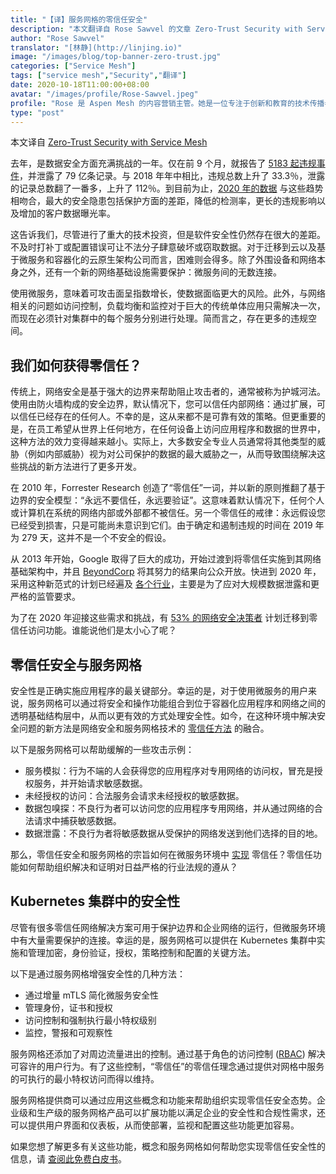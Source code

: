 ```yaml
---
title: "【译】服务网格的零信任安全"
description: "本文翻译自 Rose Sawvel 的文章 Zero-Trust Security with Service Mesh。"
author: "Rose Sawvel"
translator: "[林静](http://linjing.io)"
image: "/images/blog/top-banner-zero-trust.jpg"
categories: ["Service Mesh"]
tags: ["service mesh","Security","翻译"]
date: 2020-10-18T11:00:00+08:00
avatar: "/images/profile/Rose-Sawvel.jpeg"
profile: "Rose 是 Aspen Mesh 的内容营销主管。她是一位专注于创新和教育的技术传播者，致力于开源和云原生生态系统。她热衷于发现好的想法并将其转化为可访问的、相关的内容并及时发布出来，以帮助人们更好地理解技术。除了关注服务网格或微服务之外，她还活跃在世界各地的歌剧界。"
type: "post"
---
```

本文译自 [Zero-Trust Security with Service Mesh](https://thenewstack.io/zero-trust-security-with-service-mesh/)

去年，是数据安全方面充满挑战的一年。仅在前 9 个月，就报告了 [5183 起违规事件](https://www.riskbasedsecurity.com/2019/11/12/number-of-records-exposed-up-112/)，并泄露了 79 亿条记录。与 2018 年年中相比，违规总数上升了 33.3％，泄露的记录总数翻了一番多，上升了 112％。到目前为止，[2020 年的数据](https://www.accenture.com/_acnmedia/PDF-116/Accenture-Cybersecurity-Report-2020.pdf) 与这些趋势相吻合，最大的安全隐患包括保护方面的差距，降低的检测率，更长的违规影响以及增加的客户数据曝光率。

这告诉我们，尽管进行了重大的技术投资，但是软件安全性仍然存在很大的差距。不及时打补丁或配置错误可让不法分子肆意破坏或窃取数据。对于迁移到云以及基于微服务和容器化的云原生架构公司而言，困难则会得多。除了外围设备和网络本身之外，还有一个新的网络基础设施需要保护：微服务间的无数连接。

使用微服务，意味着可攻击面呈指数增长，使数据面临更大的风险。此外，与网络相关的问题如访问控制，负载均衡和监控对于巨大的传统单体应用只需解决一次，而现在必须针对集群中的每个服务分别进行处理。简而言之，存在更多的违规空间。

## 我们如何获得零信任？

传统上，网络安全是基于强大的边界来帮助阻止攻击者的，通常被称为护城河法。使用由防火墙构成的安全边界，默认情况下，您可以信任内部网络：通过扩展，可以信任已经存在的任何人。不幸的是，这从来都不是可靠有效的策略。但更重要的是，在员工希望从世界上任何地方，在任何设备上访问应用程序和数据的世界中，这种方法的效力变得越来越小。实际上，大多数安全专业人员通常将其他类型的威胁（例如内部威胁）视为对公司保护的数据的最大威胁之一，从而导致围绕解决这些挑战的新方法进行了更多开发。

在 2010 年，Forrester Research 创造了“零信任”一词，并以新的原则推翻了基于边界的安全模型：“永远不要信任，永远要验证”。这意味着默认情况下，任何个人或计算机在系统的网络内部或外部都不被信任。另一个零信任的戒律：永远假设您已经受到损害，只是可能尚未意识到它们。由于确定和遏制违规的时间在 2019 年为 279 天，这并不是一个不安全的假设。

从 2013 年开始，Google 取得了巨大的成功，开始过渡到将零信任实施到其网络基础架构中，并且 [BeyondCorp](https://cloud.google.com/beyondcorp) 将其努力的结果向公众开放。快进到 2020 年，采用这种新范式的计划已经遍及 [各个行业](https://www.microsoft.com/en-us/microsoft-365/blog/2019/09/18/why-banks-adopt-modern-cybersecurity-zero-trust-model/)，主要是为了应对大规模数据泄露和更严格的监管要求。

为了在 2020 年迎接这些需求和挑战，有 [53% 的网络安全决策者](https://www.pulsesecure.net/resource/2020zero-trust-report/) 计划迁移到零信任访问功能。谁能说他们是太小心了呢？

## 零信任安全与服务网格

安全性是正确实施应用程序的最关键部分。幸运的是，对于使用微服务的用户来说，服务网格可以通过将安全和操作功能组合到位于容器化应用程序和网络之间的透明基础结构层中，从而以更有效的方式处理安全性。如今，在这种环境中解决安全问题的新方法是网络安全和服务网格技术的 [零信任方法](https://thenewstack.io/how-to-start-applying-googles-zero-trust-model/) 的融合。

以下是服务网格可以帮助缓解的一些攻击示例：

- 服务模拟：行为不端的人会获得您的应用程序对专用网络的访问权，冒充是授权服务，并开始请求敏感数据。
- 未经授权的访问：合法服务会请求未经授权的敏感数据。
- 数据包嗅探：不良行为者可以访问您的应用程序专用网络，并从通过网络的合法请求中捕获敏感数据。
- 数据泄露：不良行为者将敏感数据从受保护的网络发送到他们选择的目的地。

那么，零信任安全和服务网格的宗旨如何在微服务环境中 [实现](https://aspenmesh.io/landing_page/zero-trust-security-for-containerized-applications/) 零信任？零信任功能如何帮助组织解决和证明对日益严格的行业法规的遵从？

## Kubernetes 集群中的安全性

尽管有很多零信任网络解决方案可用于保护边界和企业网络的运行，但微服务环境中有大量需要保护的连接。幸运的是，服务网格可以提供在 Kubernetes 集群中实施和管理加密，身份验证，授权，策略控制和配置的关键方法。

以下是通过服务网格增强安全性的几种方法：

- 通过增量 mTLS 简化微服务安全性
- 管理身份，证书和授权
- 访问控制和强制执行最小特权级别
- 监控，警报和可观察性

服务网格还添加了对周边流量进出的控制。通过基于角色的访问控制 ([RBAC](https://aspenmesh.io/kubernetes-rbac/)) 解决可容许的用户行为。有了这些控制，“零信任”的零信任理念通过提供对网格中服务的可执行的最小特权访问而得以维持。

服务网格提供商可以通过应用这些概念和功能来帮助组织实现零信任安全态势。企业级和生产级的服务网格产品可以扩展功能以满足企业的安全性和合规性需求，还可以提供用户界面和仪表板，从而使部署，监视和配置这些功能更加容易。

如果您想了解更多有关这些功能，概念和服务网格如何帮助您实现零信任安全性的信息，请 [查阅此免费白皮书](https://aspenmesh.io/landing_page/zero-trust-security-for-containerized-applications/)。
